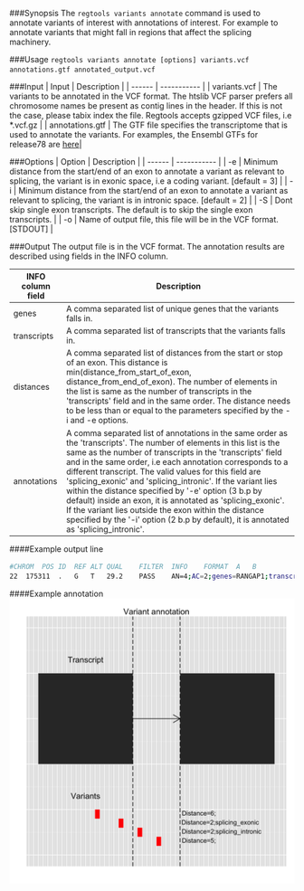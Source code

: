 [variant_annotation]: ../images/variant_annotation_examples.png

###Synopsis
The `regtools variants annotate` command is used to annotate variants of interest with annotations of interest. For example to annotate variants that might fall in regions that affect the splicing machinery.

###Usage
`regtools variants annotate [options] variants.vcf annotations.gtf annotated_output.vcf`

###Input
| Input              | Description |
| ------             | ----------- |
| variants.vcf       | The variants to be annotated in the VCF format. The htslib VCF parser prefers all chromosome names be present as contig lines in the header. If this is not the case, please tabix index the file. Regtools accepts gzipped VCF files, i.e *.vcf.gz |
| annotations.gtf    | The GTF file specifies the transcriptome that is used to annotate the variants. For examples, the Ensembl GTFs for release78 are [here](ftp://ftp.ensembl.org/pub/release-78/gtf/)|

###Options
| Option  | Description |
| ------  | ----------- |
| -e      | Minimum distance from the start/end of an exon to annotate a variant as relevant to splicing, the variant is in exonic space, i.e a coding variant. [default = 3] | 
| -i      | Minimum distance from the start/end of an exon to annotate a variant as relevant to splicing, the variant is in intronic space. [default = 2] |
| -S      | Dont skip single exon transcripts. The default is to skip the single exon transcripts. |
| -o      | Name of output file, this file will be in the VCF format. [STDOUT] |

###Output
The output file is in the VCF format. The annotation results are described using fields in the INFO column.

| INFO column field | Description |
| ----------------- | ----------- |
| genes             |A comma separated list of unique genes that the variants falls in.|
| transcripts       |A comma separated list of transcripts that the variants falls in. |
| distances         |A comma separated list of distances from the start or stop of an exon. This distance is min(distance_from_start_of_exon, distance_from_end_of_exon). The number of elements in the list is same as the number of transcripts in the 'transcripts' field and in the same order. The distance needs to be less than or equal to the parameters specified by the -i and -e options.|
| annotations       |A comma separated list of annotations in the same order as the 'transcripts'. The number of elements in this list is the same as the number of transcripts in the 'transcripts' field and in the same order, i.e each annotation corresponds to a different transcript. The valid values for this field are 'splicing_exonic' and 'splicing_intronic'. If the variant lies within the distance specified by '-e' option (3 b.p by default) inside an exon, it is annotated as 'splicing_exonic'. If the variant lies outside the exon within the distance specified by the '-i' option (2 b.p by default), it is annotated as 'splicing_intronic'.|

####Example output line
```bash
#CHROM	POS	ID	REF	ALT	QUAL	FILTER	INFO	FORMAT	A	B
22	175311	.	G	T	29.2	PASS	AN=4;AC=2;genes=RANGAP1;transcripts=ENST00000356244,ENST00000405486,ENST00000407260,ENST00000455915;distances=2,2,2,2;annotations=splicing_intronic,splicing_intronic,splicing_intronic,splicing_intronic	GT:GQ	0/1:215	0/1:225
```

####Example annotation
![Variant-annotation example][variant_annotation]
